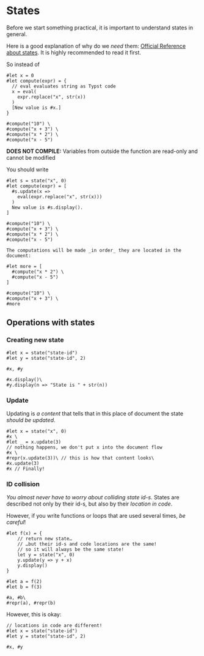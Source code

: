 # States

Before we start something practical, it is important to understand states in general.

Here is a good explanation of why do we _need_ them: [Official Reference about states](https://typst.app/docs/reference/meta/state/). It is highly recommended to read it first.

So instead of

```typ-norender
#let x = 0
#let compute(expr) = {
  // eval evaluates string as Typst code
  x = eval(
    expr.replace("x", str(x))
  )
  [New value is #x.]
}

#compute("10") \
#compute("x + 3") \
#compute("x * 2") \
#compute("x - 5")
```

**DOES NOT COMPILE:** Variables from outside the function are read-only and cannot be modified

You should write

```typ
#let s = state("x", 0)
#let compute(expr) = [
  #s.update(x =>
    eval(expr.replace("x", str(x)))
  )
  New value is #s.display().
]

#compute("10") \
#compute("x + 3") \
#compute("x * 2") \
#compute("x - 5")

The computations will be made _in order_ they are located in the document:

#let more = [
  #compute("x * 2") \
  #compute("x - 5")
]

#compute("10") \
#compute("x + 3") \
#more
```

## Operations with states

### Creating new state

```typ
#let x = state("state-id")
#let y = state("state-id", 2)

#x, #y

#x.display()\
#y.display(n => "State is " + str(n))
```

### Update

Updating is _a content_ that tells that in this place of document the state _should be updated_.

```typ
#let x = state("x", 0)
#x \
#let _ = x.update(3)
// nothing happens, we don't put x into the document flow
#x \
#repr(x.update(3))\ // this is how that content looks\
#x.update(3)
#x // Finally!
```

### ID collision

_You almost never have to worry about colliding state id-s._
States are described not only by their id-s, but also by their _location in code_.

However, if you write functions or loops that are used several times, _be careful_!

```typ
#let f(x) = {
    // return new state…
    // …but their id-s and code locations are the same!
    // so it will always be the same state!
    let y = state("x", 0)
    y.update(y => y + x)
    y.display()
}

#let a = f(2)
#let b = f(3)

#a, #b\
#repr(a), #repr(b)
```

However, this is okay:

```typ
// locations in code are different!
#let x = state("state-id")
#let y = state("state-id", 2)

#x, #y
```
